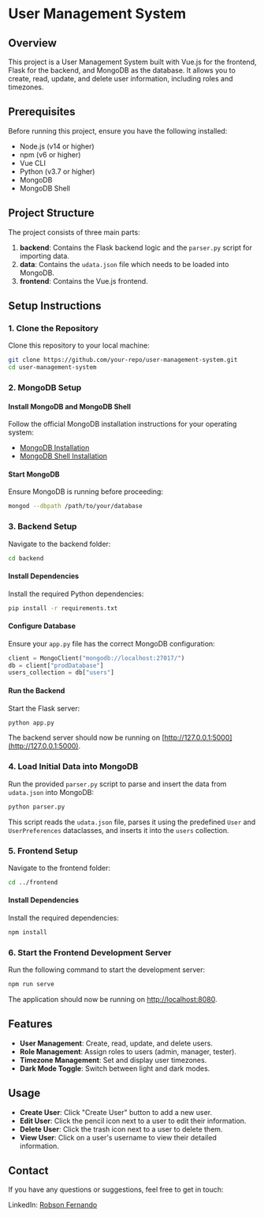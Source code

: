 # User Management System

## Overview

This project is a User Management System built with Vue.js for the frontend, Flask for the backend, and MongoDB as the database. It allows you to create, read, update, and delete user information, including roles and timezones.

## Prerequisites

Before running this project, ensure you have the following installed:

- Node.js (v14 or higher)
- npm (v6 or higher)
- Vue CLI
- Python (v3.7 or higher)
- MongoDB
- MongoDB Shell

## Project Structure

The project consists of three main parts:

1. **backend**: Contains the Flask backend logic and the `parser.py` script for importing data.
2. **data**: Contains the `udata.json` file which needs to be loaded into MongoDB.
3. **frontend**: Contains the Vue.js frontend.

## Setup Instructions

### 1. Clone the Repository

Clone this repository to your local machine:

```sh
git clone https://github.com/your-repo/user-management-system.git
cd user-management-system
```

### 2. MongoDB Setup

#### Install MongoDB and MongoDB Shell

Follow the official MongoDB installation instructions for your operating system:

- [MongoDB Installation](https://www.mongodb.com/docs/manual/installation/)
- [MongoDB Shell Installation](https://www.mongodb.com/docs/mongodb-shell/install/)

#### Start MongoDB

Ensure MongoDB is running before proceeding:

```sh
mongod --dbpath /path/to/your/database
```

### 3. Backend Setup

Navigate to the backend folder:

```sh
cd backend
```

#### Install Dependencies

Install the required Python dependencies:

```sh
pip install -r requirements.txt
```

#### Configure Database

Ensure your `app.py` file has the correct MongoDB configuration:

```python
client = MongoClient("mongodb://localhost:27017/")
db = client["prodDatabase"]
users_collection = db["users"]
```

#### Run the Backend

Start the Flask server:

```sh
python app.py
```

The backend server should now be running on [http://127.0.0.1:5000](http://127.0.0.1:5000).

### 4. Load Initial Data into MongoDB

Run the provided `parser.py` script to parse and insert the data from `udata.json` into MongoDB:

```sh
python parser.py
```

This script reads the `udata.json` file, parses it using the predefined `User` and `UserPreferences` dataclasses, and inserts it into the `users` collection.

### 5. Frontend Setup

Navigate to the frontend folder:

```sh
cd ../frontend
```

#### Install Dependencies

Install the required dependencies:

```sh
npm install
```

### 6. Start the Frontend Development Server

Run the following command to start the development server:

```sh
npm run serve
```

The application should now be running on [http://localhost:8080](http://localhost:8080).

## Features

- **User Management**: Create, read, update, and delete users.
- **Role Management**: Assign roles to users (admin, manager, tester).
- **Timezone Management**: Set and display user timezones.
- **Dark Mode Toggle**: Switch between light and dark modes.

## Usage

- **Create User**: Click "Create User" button to add a new user.
- **Edit User**: Click the pencil icon next to a user to edit their information.
- **Delete User**: Click the trash icon next to a user to delete them.
- **View User**: Click on a user's username to view their detailed information.

## Contact
If you have any questions or suggestions, feel free to get in touch:

LinkedIn: [Robson Fernando](https://www.linkedin.com/in/robsonffdossantos)
